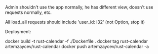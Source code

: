
Admin shouldn't use the app normally, he has different view, doesn't use requests normally, etc.

All load_all requests should include 'user_id: i32' (not Option, stop it)


Deployment:

docker build -t rust-calendar -f ./Dockerfile .
docker tag rust-calendar artemzaycev/rust-calendar
docker push artemzaycev/rust-calendar -a
